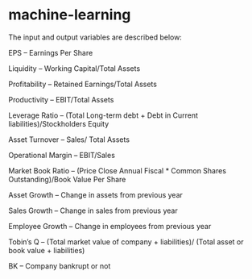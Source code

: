 # machine-learning

The input and output variables are described below:

EPS – Earnings Per Share

Liquidity – Working Capital/Total Assets

Profitability – Retained Earnings/Total Assets

Productivity – EBIT/Total Assets

Leverage Ratio – (Total Long-term debt + Debt in Current liabilities)/Stockholders Equity

Asset Turnover – Sales/ Total Assets

Operational Margin – EBIT/Sales

Market Book Ratio – (Price Close Annual Fiscal * Common Shares Outstanding)/Book Value Per Share

Asset Growth – Change in assets from previous year

Sales Growth – Change in sales from previous year

Employee Growth – Change in employees from previous year

Tobin’s Q – (Total market value of company + liabilities)/ (Total asset or book value + liabilities)

BK – Company bankrupt or not
